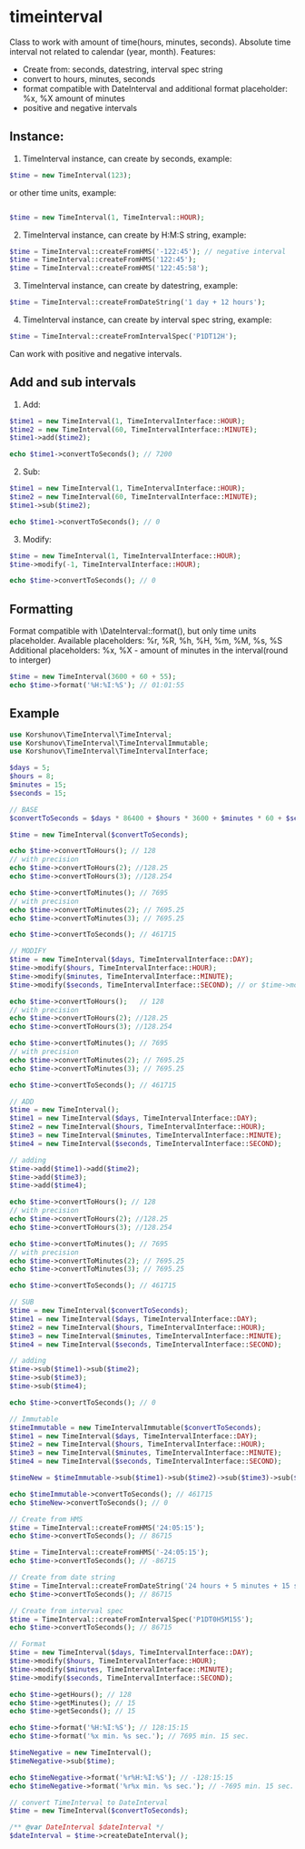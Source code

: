 # timeinterval

Class to work with amount of time(hours, minutes, seconds). Absolute time interval not related to calendar
(year, month). 
Features: 
- Create from: seconds, datestring, interval spec string
- convert to hours, minutes, seconds
- format compatible with DateInterval and additional format placeholder: %x, %X amount of minutes
- positive and negative intervals

Instance:
------

1) TimeInterval instance, can create by seconds, example:
```php
$time = new TimeInterval(123);
```
or other time units, example:
```php

$time = new TimeInterval(1, TimeInterval::HOUR);
```
2) TimeInterval instance, can create by H:M:S string, example:
```php
$time = TimeInterval::createFromHMS('-122:45'); // negative interval
$time = TimeInterval::createFromHMS('122:45');
$time = TimeInterval::createFromHMS('122:45:58');
```

3) TimeInterval instance, can create by datestring, example:
```php
$time = TimeInterval::createFromDateString('1 day + 12 hours');
```

4) TimeInterval instance, can create by interval spec string, example:
```php
$time = TimeInterval::createFromIntervalSpec('P1DT12H');
```

Can work with positive and negative intervals.

Add and sub intervals
------
1) Add:
```php
$time1 = new TimeInterval(1, TimeIntervalInterface::HOUR);
$time2 = new TimeInterval(60, TimeIntervalInterface::MINUTE);
$time1->add($time2);

echo $time1->convertToSeconds(); // 7200
```
2) Sub:
```php
$time1 = new TimeInterval(1, TimeIntervalInterface::HOUR);
$time2 = new TimeInterval(60, TimeIntervalInterface::MINUTE);
$time1->sub($time2);

echo $time1->convertToSeconds(); // 0
```

3) Modify:
```php
$time = new TimeInterval(1, TimeIntervalInterface::HOUR);
$time->modify(-1, TimeIntervalInterface::HOUR);

echo $time->convertToSeconds(); // 0
```

Formatting
------
Format compatible with \DateInterval::format(), but only time units placeholder.
Available placeholders: %r, %R, %h, %H, %m, %M, %s, %S
Additional placeholders: %x, %X - amount of minutes in the interval(round to interger)

```php
$time = new TimeInterval(3600 + 60 + 55);
echo $time->format('%H:%I:%S'); // 01:01:55
```

Example
------
```php
use Korshunov\TimeInterval\TimeInterval;
use Korshunov\TimeInterval\TimeIntervalImmutable;
use Korshunov\TimeInterval\TimeIntervalInterface;

$days = 5;
$hours = 8;
$minutes = 15;
$seconds = 15;

// BASE
$convertToSeconds = $days * 86400 + $hours * 3600 + $minutes * 60 + $seconds;

$time = new TimeInterval($convertToSeconds);

echo $time->convertToHours(); // 128
// with precision
echo $time->convertToHours(2); //128.25
echo $time->convertToHours(3); //128.254

echo $time->convertToMinutes(); // 7695
// with precision
echo $time->convertToMinutes(2); // 7695.25
echo $time->convertToMinutes(3); // 7695.25

echo $time->convertToSeconds(); // 461715

// MODIFY
$time = new TimeInterval($days, TimeIntervalInterface::DAY);
$time->modify($hours, TimeIntervalInterface::HOUR);
$time->modify($minutes, TimeIntervalInterface::MINUTE);
$time->modify($seconds, TimeIntervalInterface::SECOND); // or $time->modify($seconds);

echo $time->convertToHours();   // 128
// with precision
echo $time->convertToHours(2); //128.25
echo $time->convertToHours(3); //128.254

echo $time->convertToMinutes(); // 7695
// with precision
echo $time->convertToMinutes(2); // 7695.25
echo $time->convertToMinutes(3); // 7695.25

echo $time->convertToSeconds(); // 461715

// ADD
$time = new TimeInterval();
$time1 = new TimeInterval($days, TimeIntervalInterface::DAY);
$time2 = new TimeInterval($hours, TimeIntervalInterface::HOUR);
$time3 = new TimeInterval($minutes, TimeIntervalInterface::MINUTE);
$time4 = new TimeInterval($seconds, TimeIntervalInterface::SECOND);

// adding
$time->add($time1)->add($time2);
$time->add($time3);
$time->add($time4);

echo $time->convertToHours(); // 128
// with precision
echo $time->convertToHours(2); //128.25
echo $time->convertToHours(3); //128.254

echo $time->convertToMinutes(); // 7695
// with precision
echo $time->convertToMinutes(2); // 7695.25
echo $time->convertToMinutes(3); // 7695.25

echo $time->convertToSeconds(); // 461715

// SUB
$time = new TimeInterval($convertToSeconds);
$time1 = new TimeInterval($days, TimeIntervalInterface::DAY);
$time2 = new TimeInterval($hours, TimeIntervalInterface::HOUR);
$time3 = new TimeInterval($minutes, TimeIntervalInterface::MINUTE);
$time4 = new TimeInterval($seconds, TimeIntervalInterface::SECOND);

// adding
$time->sub($time1)->sub($time2);
$time->sub($time3);
$time->sub($time4);

echo $time->convertToSeconds(); // 0

// Immutable
$timeImmutable = new TimeIntervalImmutable($convertToSeconds);
$time1 = new TimeInterval($days, TimeIntervalInterface::DAY);
$time2 = new TimeInterval($hours, TimeIntervalInterface::HOUR);
$time3 = new TimeInterval($minutes, TimeIntervalInterface::MINUTE);
$time4 = new TimeInterval($seconds, TimeIntervalInterface::SECOND);

$timeNew = $timeImmutable->sub($time1)->sub($time2)->sub($time3)->sub($time4);

echo $timeImmutable->convertToSeconds(); // 461715
echo $timeNew->convertToSeconds(); // 0

// Create from HMS
$time = TimeInterval::createFromHMS('24:05:15');
echo $time->convertToSeconds(); // 86715

$time = TimeInterval::createFromHMS('-24:05:15');
echo $time->convertToSeconds(); // -86715

// Create from date string
$time = TimeInterval::createFromDateString('24 hours + 5 minutes + 15 seconds');
echo $time->convertToSeconds(); // 86715

// Create from interval spec
$time = TimeInterval::createFromIntervalSpec('P1DT0H5M15S');
echo $time->convertToSeconds(); // 86715

// Format
$time = new TimeInterval($days, TimeIntervalInterface::DAY);
$time->modify($hours, TimeIntervalInterface::HOUR);
$time->modify($minutes, TimeIntervalInterface::MINUTE);
$time->modify($seconds, TimeIntervalInterface::SECOND);

echo $time->getHours(); // 128
echo $time->getMinutes(); // 15
echo $time->getSeconds(); // 15

echo $time->format('%H:%I:%S'); // 128:15:15
echo $time->format('%x min. %s sec.'); // 7695 min. 15 sec.

$timeNegative = new TimeInterval();
$timeNegative->sub($time);

echo $timeNegative->format('%r%H:%I:%S'); // -128:15:15
echo $timeNegative->format('%r%x min. %s sec.'); // -7695 min. 15 sec.

// convert TimeInterval to DateInterval
$time = new TimeInterval($convertToSeconds);

/** @var DateInterval $dateInterval */
$dateInterval = $time->createDateInterval();